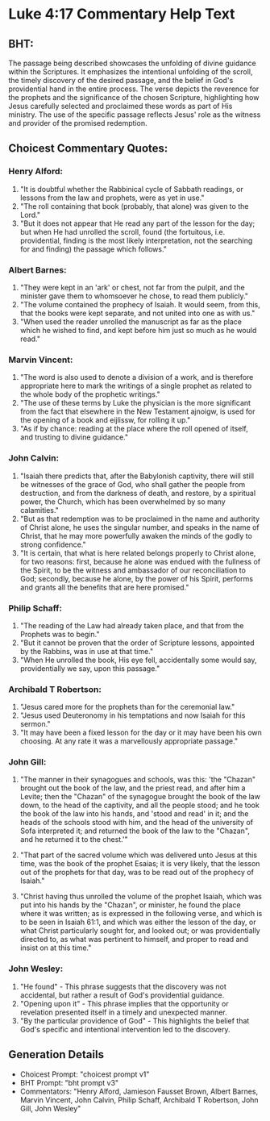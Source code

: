 # Luke 4:17 Commentary Help Text

## BHT:
The passage being described showcases the unfolding of divine guidance within the Scriptures. It emphasizes the intentional unfolding of the scroll, the timely discovery of the desired passage, and the belief in God's providential hand in the entire process. The verse depicts the reverence for the prophets and the significance of the chosen Scripture, highlighting how Jesus carefully selected and proclaimed these words as part of His ministry. The use of the specific passage reflects Jesus' role as the witness and provider of the promised redemption.

## Choicest Commentary Quotes:
### Henry Alford:
1. "It is doubtful whether the Rabbinical cycle of Sabbath readings, or lessons from the law and prophets, were as yet in use."
2. "The roll containing that book (probably, that alone) was given to the Lord."
3. "But it does not appear that He read any part of the lesson for the day; but when He had unrolled the scroll, found (the fortuitous, i.e. providential, finding is the most likely interpretation, not the searching for and finding) the passage which follows."

### Albert Barnes:
1. "They were kept in an 'ark' or chest, not far from the pulpit, and the minister gave them to whomsoever he chose, to read them publicly." 
2. "The volume contained the prophecy of Isaiah. It would seem, from this, that the books were kept separate, and not united into one as with us." 
3. "When used the reader unrolled the manuscript as far as the place which he wished to find, and kept before him just so much as he would read."

### Marvin Vincent:
1. "The word is also used to denote a division of a work, and is therefore appropriate here to mark the writings of a single prophet as related to the whole body of the prophetic writings."
2. "The use of these terms by Luke the physician is the more significant from the fact that elsewhere in the New Testament ajnoigw, is used for the opening of a book and eijlissw, for rolling it up."
3. "As if by chance: reading at the place where the roll opened of itself, and trusting to divine guidance."

### John Calvin:
1. "Isaiah there predicts that, after the Babylonish captivity, there will still be witnesses of the grace of God, who shall gather the people from destruction, and from the darkness of death, and restore, by a spiritual power, the Church, which has been overwhelmed by so many calamities."
2. "But as that redemption was to be proclaimed in the name and authority of Christ alone, he uses the singular number, and speaks in the name of Christ, that he may more powerfully awaken the minds of the godly to strong confidence."
3. "It is certain, that what is here related belongs properly to Christ alone, for two reasons: first, because he alone was endued with the fullness of the Spirit, to be the witness and ambassador of our reconciliation to God; secondly, because he alone, by the power of his Spirit, performs and grants all the benefits that are here promised."

### Philip Schaff:
1. "The reading of the Law had already taken place, and that from the Prophets was to begin." 
2. "But it cannot be proven that the order of Scripture lessons, appointed by the Rabbins, was in use at that time." 
3. "When He unrolled the book, His eye fell, accidentally some would say, providentially we say, upon this passage."

### Archibald T Robertson:
1. "Jesus cared more for the prophets than for the ceremonial law."
2. "Jesus used Deuteronomy in his temptations and now Isaiah for this sermon."
3. "It may have been a fixed lesson for the day or it may have been his own choosing. At any rate it was a marvellously appropriate passage."

### John Gill:
1. "The manner in their synagogues and schools, was this: 'the "Chazan" brought out the book of the law, and the priest read, and after him a Levite; then the "Chazan" of the synagogue brought the book of the law down, to the head of the captivity, and all the people stood; and he took the book of the law into his hands, and 'stood and read' in it; and the heads of the schools stood with him, and the head of the university of Sofa interpreted it; and returned the book of the law to the "Chazan", and he returned it to the chest.'" 

2. "That part of the sacred volume which was delivered unto Jesus at this time, was the book of the prophet Esaias; it is very likely, that the lesson out of the prophets for that day, was to be read out of the prophecy of Isaiah."

3. "Christ having thus unrolled the volume of the prophet Isaiah, which was put into his hands by the "Chazan", or minister, he found the place where it was written; as is expressed in the following verse, and which is to be seen in Isaiah 61:1, and which was either the lesson of the day, or what Christ particularly sought for, and looked out; or was providentially directed to, as what was pertinent to himself, and proper to read and insist on at this time."

### John Wesley:
1. "He found" - This phrase suggests that the discovery was not accidental, but rather a result of God's providential guidance.
2. "Opening upon it" - This phrase implies that the opportunity or revelation presented itself in a timely and unexpected manner.
3. "By the particular providence of God" - This highlights the belief that God's specific and intentional intervention led to the discovery.


## Generation Details
- Choicest Prompt: "choicest prompt v1"
- BHT Prompt: "bht prompt v3"
- Commentators: "Henry Alford, Jamieson Fausset Brown, Albert Barnes, Marvin Vincent, John Calvin, Philip Schaff, Archibald T Robertson, John Gill, John Wesley"
